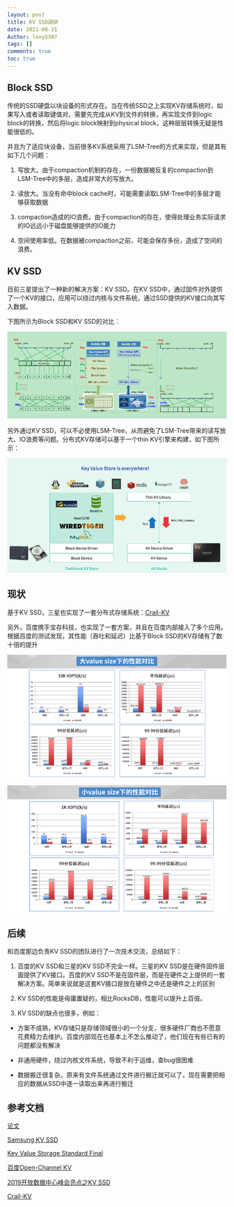 ```yaml
---
layout: post
title: KV SSD调研
date: 2021-08-31
Author: levy5307
tags: []
comments: true
toc: true
---
```


## Block SSD

传统的SSD硬盘以块设备的形式存在。当在传统SSD之上实现KV存储系统时，如果写入或者读取键值对，需要先完成从KV到文件的转换，再实现文件到logic block的转换，然后将logic block映射到physical block，这种层层转换无疑是性能很低的。

并且为了适应块设备，当前很多KV系统采用了LSM-Tree的方式来实现，但是其有如下几个问题：

1. 写放大。由于compaction机制的存在，一份数据被反复的compaction到LSM-Tree中的多层，造成非常大的写放大。

2. 读放大。当没有命中block cache时，可能需要读取LSM-Tree中的多层才能够获取数据

3. compaction造成的IO浪费。由于compaction的存在，使得处理业务实际请求的IO远远小于磁盘能够提供的IO能力

4. 空间使用率低。在数据被compaction之前，可能会保存多份，造成了空间的浪费。

## KV SSD

目前三星提出了一种新的解决方案：KV SSD。在KV SSD中，通过固件对外提供了一个KV的接口，应用可以绕过内核与文件系统，通过SSD提供的KV接口向其写入数据。

下图所示为Block SSD和KV SSD的对比：

![](../images/kv-ssd-compare.png)

另外通过KV SSD，可以不必使用LSM-Tree，从而避免了LSM-Tree带来的读写放大、IO浪费等问题。分布式KV存储可以基于一个thin KV引擎来构建，如下图所示：

![](../images/kv-ssd-arch.png)

## 现状

基于KV SSD，三星也实现了一套分布式存储系统：[Crail-KV](https://ieeexplore.ieee.org/stamp/stamp.jsp?tp=&arnumber=8710776)

另外，百度携手宝存科技，也实现了一套方案，并且在百度内部接入了多个应用。根据百度的测试发现，其性能（吞吐和延迟）比基于Block SSD的KV存储有了数十倍的提升

![](../images/kv-ssd-big-value.png)

![](../images/kv-ssd-small-value.png)

## 后续

和百度那边负责KV SSD的团队进行了一次技术交流，总结如下：

1. 百度的KV SSD和三星的KV SSD不完全一样。三星的KV SSD是在硬件固件层面提供了KV接口。百度的KV SSD不是在固件层，而是在硬件之上提供的一套解决方案。简单来说就是这套KV接口是放在硬件之中还是硬件之上的区别

2. KV SSD的性能是毋庸置疑的，相比RocksDB，性能可以提升上百倍。

3. KV SSD的缺点也很多，例如：

- 方案不成熟，KV存储只是存储领域很小的一个分支，很多硬件厂商也不愿意花费精力去维护。百度内部现在也基本上不怎么推动了，他们现在有些已有的问题都没有解决

- 非通用硬件，绕过内核文件系统，导致不利于运维，查bug很困难

- 数据搬迁很复杂。原来有文件系统通过文件进行搬迁就可以了，现在需要把相应的数据从SSD中逐一读取出来再进行搬迁

## 参考文档

[论文](https://cseweb.ucsd.edu/~y7jin/papers/KAML17_Yanqin.pdf)

[Samsung KV SSD](https://www.samsung.com/semiconductor/global.semi.static/Samsung_Key_Value_SSD_enables_High_Performance_Scaling-0.pdf)

[Key Value Storage Standard Final](https://www.snia.org/sites/default/files/ESF/Key-Value-Storage-Standard-Final.pdf)

[百度Open-Channel KV](http://www.dostor.com/p/64402.html)

[2019开放数据中心峰会亮点之KV SSD](http://www.odcc.org.cn/news/p-1160060784686317569.html)

[Crail-KV](https://ieeexplore.ieee.org/stamp/stamp.jsp?tp=&arnumber=8710776)


